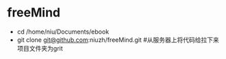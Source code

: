 # freeMind #
* cd /home/niu/Documents/ebook
* git clone git@github.com:niuzh/freeMind.git #从服务器上将代码给拉下来 项目文件夹为grit
